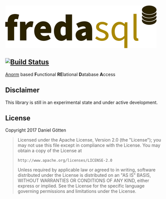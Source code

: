 ![freda.sql](https://raw.githubusercontent.com/dangoe/freda/master/images/freda_logo.png)

[![Build Status](https://travis-ci.org/dangoe/freda.svg?branch=master)](https://travis-ci.org/dangoe/freda)
---
[Anorm](https://www.playframework.com/documentation/2.6.x/Anorm) based **F**unctional **RE**lational **D**atabase **A**ccess

## Disclaimer
This library is still in an experimental state and under active development.

## License

Copyright 2017 Daniel Götten

> Licensed under the Apache License, Version 2.0 (the "License");
> you may not use this file except in compliance with the License.
> You may obtain a copy of the License at
>
>     http://www.apache.org/licenses/LICENSE-2.0
>
> Unless required by applicable law or agreed to in writing, software
> distributed under the License is distributed on an "AS IS" BASIS,
> WITHOUT WARRANTIES OR CONDITIONS OF ANY KIND, either express or implied.
> See the License for the specific language governing permissions and
> limitations under the License.
